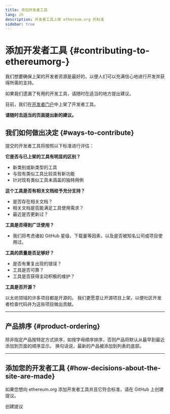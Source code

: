 ```yaml
---
title: 添加开发者工具
lang: zh
description: 开发者工具上架 ethereum.org 的标准
sidebar: true
---
```


# 添加开发者工具 {#contributing-to-ethereumorg-}

我们想要确保上架的开发者资源是最好的，以便人们可以充满信心地进行开发并获得所需的支持。

如果我们遗漏了有用的开发工具，请随时在适当的地方提出建议。

目前，我们在[开发者门户](/developers/)中上架了开发者工具。

**请随时去适当的页面提出新的建议。**

## 我们如何做出决定 {#ways-to-contribute}

提交的开发者工具将按照以下标准进行评估：

**它是否与已上架的工具有明显的区别？**

- 新类别或新类型的工具
- 与现有类似工具比较具有新功能
- 针对现有类似工具未涵盖的独特用例

**这个工具是否有相关文档给予充分支持？**

- 是否存在相关文档？
- 相关文档是否能满足工具使用需求？
- 最近是否更新过？

**工具是否得到广泛使用？**

- 我们将考虑诸如 GitHub 星级、下载量等因素，以及是否被知名公司或项目使用过。

**工具的质量是否足够好？**

- 是否有重复出现的错误？
- 工具是否可靠？
- 工具是否获得主动积极的维护？

**工具是否开源？**

以太坊领域的许多项目都是开源的。 我们更愿意让开源项目上架，以便社区开发者检查代码并为这些项目做出贡献。

---

## 产品排序 {#product-ordering}

除非指定产品按特定方式排序，如按字母顺序排序，否则产品将默认从最早到最近添加到页面的顺序显示。 换句话说，最新的产品被添加到列表的底部。

---

## 添加您的开发者工具 {#how-decisions-about-the-site-are-made}

如果您想向 ethereum.org 添加开发者工具并且它符合标准，请在 GitHub 上创建提议。

<ButtonLink to="https://github.com/ethereum/ethereum-org-website/issues/new?assignees=&labels=Type%3A+Feature&template=suggest_dev_tool.md&title=">
  创建提议
</ButtonLink>

